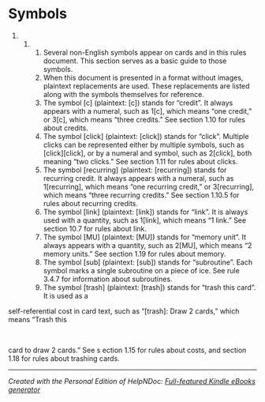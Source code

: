 # Symbols

1. &nbsp;
   1. &nbsp;
      1. Several non-English symbols appear on cards and in this rules document. This section serves as a basic guide to those symbols.
      1. When this document is presented in a format without images, plaintext replacements are used. These replacements are listed along with the symbols themselves for reference.
      1. The symbol \[c\] (plaintext: \[c\]) stands for “credit”. It always appears with a numeral, such as 1\[c\], which means “one credit,” or 3\[c\], which means “three credits.” See section 1.10 for rules about credits.
      1. The symbol \[click\] (plaintext: \[click\]) stands for “click”. Multiple clicks can be represented either by multiple symbols, such as \[click\]\[click\], or by a numeral and symbol, such as 2\[click\], both meaning “two clicks.” See section 1.11 for rules about clicks.
      1. The symbol \[recurring\] (plaintext: \[recurring\]) stands for recurring credit. It always appears with a numeral, such as 1\[recurring\], which means “one recurring credit,” or 3\[recurring\], which means “three recurring credits.” See section 1.10.5 for rules about recurring credits.
      1. The symbol \[link\] (plaintext: \[link\]) stands for “link”. It is always used with a quantity, such as 1\[link\], which means “1 link.” See section 10.7 for rules about link.
      1. The symbol \[MU\] (plaintext: \[MU\]) stands for “memory unit”. It always appears with a quantity, such as 2\[MU\], which means “2 memory units.” See section 1.19 for rules about memory.
      1. The symbol \[sub\] (plaintext: \[sub\]) stands for “subroutine”. Each symbol marks a single subroutine on a piece of ice. See rule 3.4.7 for information about subroutines.
      1. The symbol \[trash\] (plaintext: \[trash\]) stands for “trash this card”. It is used as a

self-referential cost in card text, such as “\[trash\]: Draw 2 cards,” which means “Trash this

&nbsp;

card to draw 2 cards.” See s ection 1.15 for rules about costs, and section 1.18 for rules about trashing cards.

***
_Created with the Personal Edition of HelpNDoc: [Full-featured Kindle eBooks generator](<https://www.helpndoc.com/feature-tour/create-ebooks-for-amazon-kindle>)_
